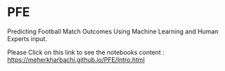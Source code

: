 # PFE
Predicting Football Match Outcomes Using Machine Learning and Human Experts input.

Please Click on this link to see the notebooks content :  https://meherkharbachi.github.io/PFE/Intro.html
